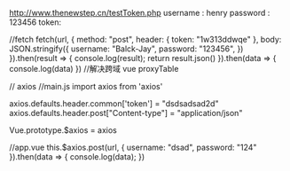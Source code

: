 http://www.thenewstep.cn/testToken.php
username : henry
password : 123456
token: 

//fetch
fetch(url, {
    method: "post",
    header: {
        token: "1w313ddwqe"
    },
    body: JSON.stringify({
        username: "Balck-Jay",
        password: "123456",
    })
}).then(result => {
    console.log(result);
    return result.json()
}).then(data => {
    console.log(data)
})
//解决跨域 vue proxyTable


// axios
//main.js
import axios from 'axios'

axios.defaults.header.common['token'] = "dsdsadsad2d"
axios.defaults.header.post["Content-type"] = "application/json"

Vue.prototype.$axios = axios

//app.vue
this.$axios.post(url, {
    username: "dsad",
    password: "124"
}).then(data => {
    console.log(data);
})